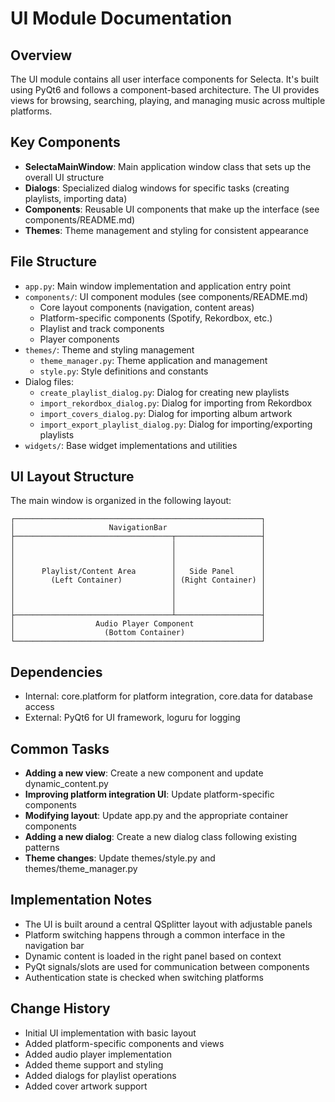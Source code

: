 # UI Module Documentation

## Overview
The UI module contains all user interface components for Selecta. It's built using PyQt6 and follows a component-based architecture. The UI provides views for browsing, searching, playing, and managing music across multiple platforms.

## Key Components
- **SelectaMainWindow**: Main application window class that sets up the overall UI structure
- **Dialogs**: Specialized dialog windows for specific tasks (creating playlists, importing data)
- **Components**: Reusable UI components that make up the interface (see components/README.md)
- **Themes**: Theme management and styling for consistent appearance

## File Structure
- `app.py`: Main window implementation and application entry point
- `components/`: UI component modules (see components/README.md)
  - Core layout components (navigation, content areas)
  - Platform-specific components (Spotify, Rekordbox, etc.)
  - Playlist and track components
  - Player components
- `themes/`: Theme and styling management
  - `theme_manager.py`: Theme application and management
  - `style.py`: Style definitions and constants
- Dialog files:
  - `create_playlist_dialog.py`: Dialog for creating new playlists
  - `import_rekordbox_dialog.py`: Dialog for importing from Rekordbox
  - `import_covers_dialog.py`: Dialog for importing album artwork
  - `import_export_playlist_dialog.py`: Dialog for importing/exporting playlists
- `widgets/`: Base widget implementations and utilities

## UI Layout Structure
The main window is organized in the following layout:
```
┌───────────────────────────────────────────────────────┐
│                     NavigationBar                     │
├───────────────────────────────────┬───────────────────┤
│                                   │                   │
│                                   │                   │
│                                   │                   │
│      Playlist/Content Area        │   Side Panel      │
│        (Left Container)           │ (Right Container) │
│                                   │                   │
│                                   │                   │
│                                   │                   │
├───────────────────────────────────┴───────────────────┤
│                  Audio Player Component               │
│                    (Bottom Container)                 │
└───────────────────────────────────────────────────────┘
```

## Dependencies
- Internal: core.platform for platform integration, core.data for database access
- External: PyQt6 for UI framework, loguru for logging

## Common Tasks
- **Adding a new view**: Create a new component and update dynamic_content.py
- **Improving platform integration UI**: Update platform-specific components
- **Modifying layout**: Update app.py and the appropriate container components
- **Adding a new dialog**: Create a new dialog class following existing patterns
- **Theme changes**: Update themes/style.py and themes/theme_manager.py

## Implementation Notes
- The UI is built around a central QSplitter layout with adjustable panels
- Platform switching happens through a common interface in the navigation bar
- Dynamic content is loaded in the right panel based on context
- PyQt signals/slots are used for communication between components
- Authentication state is checked when switching platforms

## Change History
- Initial UI implementation with basic layout
- Added platform-specific components and views
- Added audio player implementation
- Added theme support and styling
- Added dialogs for playlist operations
- Added cover artwork support
